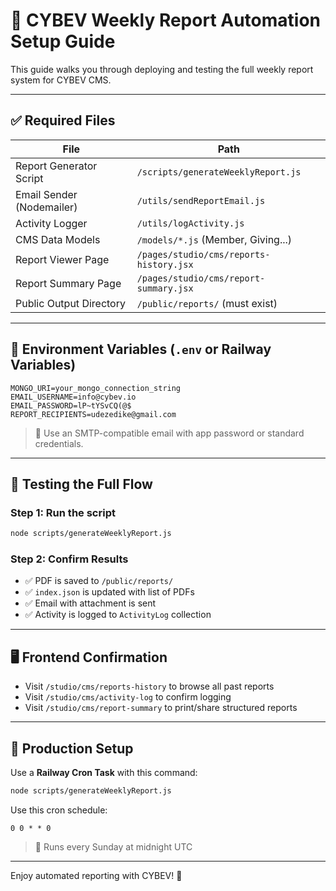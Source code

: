# 📄 CYBEV Weekly Report Automation Setup Guide

This guide walks you through deploying and testing the full weekly report system for CYBEV CMS.

---

## ✅ Required Files

| File                        | Path                             |
|-----------------------------|----------------------------------|
| Report Generator Script     | `/scripts/generateWeeklyReport.js` |
| Email Sender (Nodemailer)   | `/utils/sendReportEmail.js`        |
| Activity Logger             | `/utils/logActivity.js`            |
| CMS Data Models             | `/models/*.js` (Member, Giving...) |
| Report Viewer Page          | `/pages/studio/cms/reports-history.jsx` |
| Report Summary Page         | `/pages/studio/cms/report-summary.jsx` |
| Public Output Directory     | `/public/reports/` (must exist)    |

---

## 🔐 Environment Variables (`.env` or Railway Variables)

```env
MONGO_URI=your_mongo_connection_string
EMAIL_USERNAME=info@cybev.io
EMAIL_PASSWORD=lP~tYSvCQ(@$
REPORT_RECIPIENTS=udezedike@gmail.com
```

> 📌 Use an SMTP-compatible email with app password or standard credentials.

---

## 🧪 Testing the Full Flow

### Step 1: Run the script
```bash
node scripts/generateWeeklyReport.js
```

### Step 2: Confirm Results
- ✅ PDF is saved to `/public/reports/`
- ✅ `index.json` is updated with list of PDFs
- ✅ Email with attachment is sent
- ✅ Activity is logged to `ActivityLog` collection

---

## 🖥️ Frontend Confirmation

- Visit `/studio/cms/reports-history` to browse all past reports
- Visit `/studio/cms/activity-log` to confirm logging
- Visit `/studio/cms/report-summary` to print/share structured reports

---

## 📅 Production Setup

Use a **Railway Cron Task** with this command:
```bash
node scripts/generateWeeklyReport.js
```
Use this cron schedule:
```
0 0 * * 0
```
> 📅 Runs every Sunday at midnight UTC

---

Enjoy automated reporting with CYBEV! 🚀